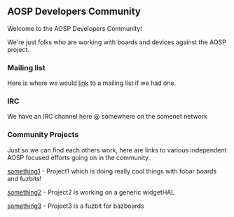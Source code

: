 ## AOSP Developers Community

Welcome to the AOSP Developers Community!

We're just folks who are working with boards and devices against the AOSP project.

### Mailing list

Here is where we would [link](https://nowhere) to a mailing list if we had one.

### IRC

We have an IRC channel here @ somewhere on the somenet network

### Community Projects

Just so we can find each others work, here are links to various independent AOSP focused efforts going on in the community.

[something1](http://nowhere) - Project1 which is doing really cool things with fobar boards and fuzbits!

[something2](http://nowhere) - Project2 is working on a generic widgetHAL

[something3](http://nowhere) - Project3 is a fuzbit for bazboards
